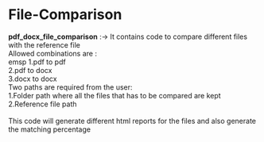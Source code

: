 # File-Comparison

**pdf_docx_file_comparison** :-> 
It contains code to compare different files with the reference file </br>
Allowed combinations are :</br>
  emsp 1.pdf to pdf</br>
  2.pdf to docx</br>
  3.docx to docx</br>
Two paths are required from the user:</br>
  1.Folder path where all the files that has to be compared are kept</br>
  2.Reference file path </br>
</br>
This code will generate different html reports for the files and also generate the matching percentage</br>
